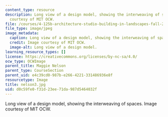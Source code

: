 ```yaml
---
content_type: resource
description: Long view of a design model, showing the interweaving of spaces. Image
  courtesy of MIT OCW.
file: /courses/4-125b-architecture-studio-building-in-landscapes-fall-2005/d0c59fe0f31d23ee71da987d5464032f_nelson3.jpg
file_type: image/jpeg
image_metadata:
  caption: Long view of a design model, showing the interweaving of spaces.
  credit: Image courtesy of MIT OCW.
  image-alt: Long view of a design model.
learning_resource_types: []
license: https://creativecommons.org/licenses/by-nc-sa/4.0/
ocw_type: OCWImage
parent_title: Maggie Nelson
parent_type: CourseSection
parent_uid: e4c39cd0-987b-e266-4221-331486936e8f
resourcetype: Image
title: nelson3.jpg
uid: d0c59fe0-f31d-23ee-71da-987d5464032f
---
```

Long view of a design model, showing the interweaving of spaces. Image courtesy of MIT OCW.